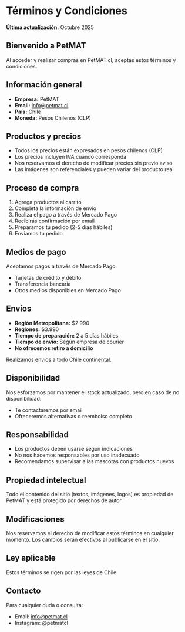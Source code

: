 # Términos y Condiciones

**Última actualización:** Octubre 2025

## Bienvenido a PetMAT

Al acceder y realizar compras en PetMAT.cl, aceptas estos términos y condiciones.

## Información general

- **Empresa:** PetMAT
- **Email:** info@petmat.cl
- **País:** Chile
- **Moneda:** Pesos Chilenos (CLP)

## Productos y precios

- Todos los precios están expresados en pesos chilenos (CLP)
- Los precios incluyen IVA cuando corresponda
- Nos reservamos el derecho de modificar precios sin previo aviso
- Las imágenes son referenciales y pueden variar del producto real

## Proceso de compra

1. Agrega productos al carrito
2. Completa la información de envío
3. Realiza el pago a través de Mercado Pago
4. Recibirás confirmación por email
5. Preparamos tu pedido (2-5 días hábiles)
6. Enviamos tu pedido

## Medios de pago

Aceptamos pagos a través de Mercado Pago:

- Tarjetas de crédito y débito
- Transferencia bancaria
- Otros medios disponibles en Mercado Pago

## Envíos

- **Región Metropolitana:** $2.990
- **Regiones:** $3.990
- **Tiempo de preparación:** 2 a 5 días hábiles
- **Tiempo de envío:** Según empresa de courier
- **No ofrecemos retiro a domicilio**

Realizamos envíos a todo Chile continental.

## Disponibilidad

Nos esforzamos por mantener el stock actualizado, pero en caso de no disponibilidad:

- Te contactaremos por email
- Ofreceremos alternativas o reembolso completo

## Responsabilidad

- Los productos deben usarse según indicaciones
- No nos hacemos responsables por uso inadecuado
- Recomendamos supervisar a las mascotas con productos nuevos

## Propiedad intelectual

Todo el contenido del sitio (textos, imágenes, logos) es propiedad de PetMAT y está protegido por derechos de autor.

## Modificaciones

Nos reservamos el derecho de modificar estos términos en cualquier momento. Los cambios serán efectivos al publicarse en el sitio.

## Ley aplicable

Estos términos se rigen por las leyes de Chile.

## Contacto

Para cualquier duda o consulta:
- Email: info@petmat.cl
- Instagram: @petmatcl



